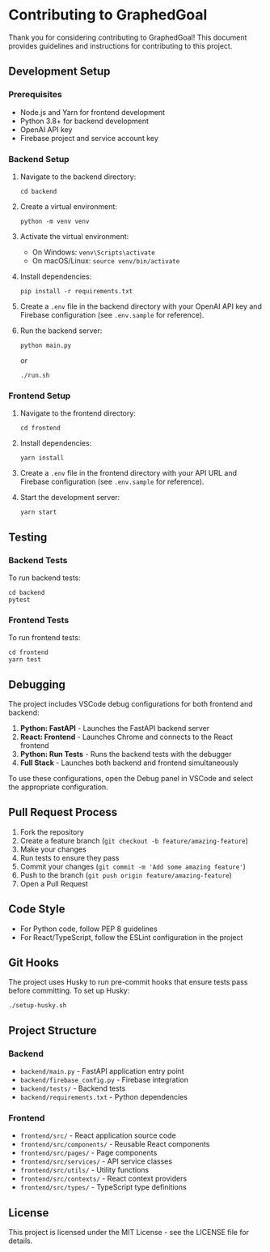 # Contributing to GraphedGoal

Thank you for considering contributing to GraphedGoal! This document provides guidelines and instructions for contributing to this project.

## Development Setup

### Prerequisites
- Node.js and Yarn for frontend development
- Python 3.8+ for backend development
- OpenAI API key
- Firebase project and service account key

### Backend Setup
1. Navigate to the backend directory:
   ```
   cd backend
   ```

2. Create a virtual environment:
   ```
   python -m venv venv
   ```

3. Activate the virtual environment:
   - On Windows: `venv\Scripts\activate`
   - On macOS/Linux: `source venv/bin/activate`

4. Install dependencies:
   ```
   pip install -r requirements.txt
   ```

5. Create a `.env` file in the backend directory with your OpenAI API key and Firebase configuration (see `.env.sample` for reference).

6. Run the backend server:
   ```
   python main.py
   ```
   or
   ```
   ./run.sh
   ```

### Frontend Setup
1. Navigate to the frontend directory:
   ```
   cd frontend
   ```

2. Install dependencies:
   ```
   yarn install
   ```

3. Create a `.env` file in the frontend directory with your API URL and Firebase configuration (see `.env.sample` for reference).

4. Start the development server:
   ```
   yarn start
   ```

## Testing

### Backend Tests
To run backend tests:
```
cd backend
pytest
```

### Frontend Tests
To run frontend tests:
```
cd frontend
yarn test
```

## Debugging

The project includes VSCode debug configurations for both frontend and backend:

1. **Python: FastAPI** - Launches the FastAPI backend server
2. **React: Frontend** - Launches Chrome and connects to the React frontend
3. **Python: Run Tests** - Runs the backend tests with the debugger
4. **Full Stack** - Launches both backend and frontend simultaneously

To use these configurations, open the Debug panel in VSCode and select the appropriate configuration.

## Pull Request Process

1. Fork the repository
2. Create a feature branch (`git checkout -b feature/amazing-feature`)
3. Make your changes
4. Run tests to ensure they pass
5. Commit your changes (`git commit -m 'Add some amazing feature'`)
6. Push to the branch (`git push origin feature/amazing-feature`)
7. Open a Pull Request

## Code Style

- For Python code, follow PEP 8 guidelines
- For React/TypeScript, follow the ESLint configuration in the project

## Git Hooks

The project uses Husky to run pre-commit hooks that ensure tests pass before committing. To set up Husky:

```
./setup-husky.sh
```

## Project Structure

### Backend
- `backend/main.py` - FastAPI application entry point
- `backend/firebase_config.py` - Firebase integration
- `backend/tests/` - Backend tests
- `backend/requirements.txt` - Python dependencies

### Frontend
- `frontend/src/` - React application source code
- `frontend/src/components/` - Reusable React components
- `frontend/src/pages/` - Page components
- `frontend/src/services/` - API service classes
- `frontend/src/utils/` - Utility functions
- `frontend/src/contexts/` - React context providers
- `frontend/src/types/` - TypeScript type definitions

## License

This project is licensed under the MIT License - see the LICENSE file for details. 